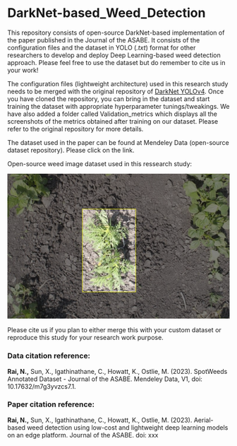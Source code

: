 # DarkNet-based_Weed_Detection

This repository consists of open-source DarkNet-based implementation of the paper published in the Journal of the ASABE. It consists of the configuration files and the dataset in YOLO (*.txt*) format for other researchers to develop and deploy Deep Learning-based weed detection approach. Please feel free to use the dataset but do remember to cite us in your work!

The configuration files (lightweight architecture) used in this research study needs to be merged with the original repository of [DarkNet YOLOv4](https://github.com/AlexeyAB/darknet). Once you have cloned the repository, you can bring in the dataset and start training the dataset with appropriate hyperparameter tunings/tweakings. We have also added a folder called Validation_metrics which displays all the screenshots of the metrics obtained after training on our dataset. Please refer to the original repository for more details.  


The dataset used in the paper can be found at Mendeley Data (open-source dataset repository). Please click on the link.

Open-source weed image dataset used in this ressearch study:

![space-1.jpg](https://raw.githubusercontent.com/nitin-dominic/DarkNet-based_Weed_Detection/main/ragweed2.png?token=GHSAT0AAAAAACC33YWNWOCUNIINWP54TTQOZEY2T7A)

Please cite us if you plan to either merge this with your custom dataset or reproduce this study for your research work purpose.

### Data citation reference:
**Rai, N.,** Sun, X., Igathinathane, C., Howatt, K., Ostlie, M. (2023). SpotWeeds Annotated Dataset - Journal of the ASABE. Mendeley Data, V1, doi: 10.17632/m7g3yvzcs7.1.

### Paper citation reference:
**Rai, N.,** Sun, X., Igathinathane, C., Howatt, K., Ostlie, M. (2023). Aerial-based weed detection using low-cost and lightweight deep learning models on an edge platform. Journal of the ASABE. doi: xxx
